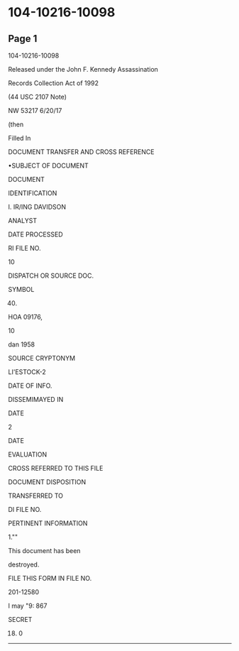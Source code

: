 # 104-10216-10098

## Page 1

104-10216-10098

Released under the John F. Kennedy Assassination

Records Collection Act of 1992

(44 USC 2107 Note)

NW 53217 6/20/17

(then

Filled In

DOCUMENT TRANSFER AND CROSS REFERENCE

•SUBJECT OF DOCUMENT

DOCUMENT

IDENTIFICATION

I. IR/ING DAVIDSON

ANALYST

DATE PROCESSED

RI FILE NO.

10

DISPATCH OR SOURCE DOC.

SYMBOL

40.

HOA 09176,

10

dan 1958

SOURCE CRYPTONYM

LI'ESTOCK-2

DATE OF INFO.

DISSEMIMAYED IN

DATE

2

DATE

EVALUATION

CROSS REFERRED TO THIS FILE

DOCUMENT DISPOSITION

TRANSFERRED TO

DI FILE NO.

PERTINENT INFORMATION

1.""

This document has been

destroyed.

FILE THIS FORM IN FILE NO.

201-12580

I may "9: 867

SECRET

18. 0

---

